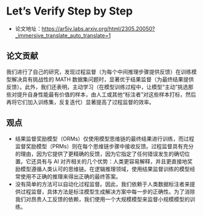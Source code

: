 # Let’s Verify Step by Step
- 论文地址：https://ar5iv.labs.arxiv.org/html/2305.20050?_immersive_translate_auto_translate=1

## 论文贡献
我们进行了自己的研究，发现过程监督（为每个中间推理步骤提供反馈）在训练模型解决具有挑战性的 MATH 数据集问题时，显著优于结果监督（为最终结果提供反馈）。此外，我们还表明，主动学习（在模型训练过程中，让模型“主动”挑选那些对提升自身性能最有价值的样本，由人工或其他“标注者”对这些样本打标，然后再将它们加入训练集，反复迭代）显著提高了过程监督的效率。

## 观点
- 结果监督奖励模型（ORMs）仅使用模型思维链的最终结果进行训练，而过程监督奖励模型（PRMs）则在每个思维链步骤中接收反馈。过程监督具有充分的理由，因为它提供了更精确的反馈，因为它指定了任何错误发生的确切位置。它还具有与 AI 对齐相关的几个优势：人类更容易解释，并且更直接地奖励模型遵循人类认可的思维链。在逻辑推理领域，使用结果监督训练的模型经常使用不正确的推理来得出正确的最终答案。
- 没有简单的方法可以自动化过程监督。因此，我们依赖于人类数据标注者来提供过程监督，具体方法是标注模型生成解决方案中每一步的正确性。为了消除我们对昂贵人工反馈的依赖，我们使用一个大规模模型来监督小规模模型的训练。

